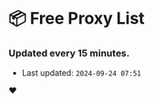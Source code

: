 # :package: Free Proxy List
### Updated every 15 minutes.

- Last updated: `2024-09-24 07:51`

:heart:
